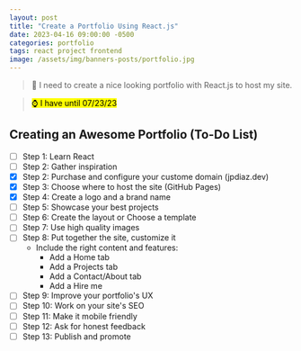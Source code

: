 ```yaml
---
layout: post
title: "Create a Portfolio Using React.js"
date: 2023-04-16 09:00:00 -0500
categories: portfolio
tags: react project frontend
image: /assets/img/banners-posts/portfolio.jpg
---
```


> 📌 I need to create a nice looking portfolio with React.js to host my site.

> <mark>⌚ I have until 07/23/23 </mark>

## Creating an Awesome Portfolio (To-Do List)

- [ ] Step 1: Learn React
- [ ] Step 2: Gather inspiration
- [x] Step 2: Purchase and configure your custome domain (jpdiaz.dev)
- [x] Step 3: Choose where to host the site (GitHub Pages)
- [x] Step 4: Create a logo and a brand name
- [ ] Step 5: Showcase your best projects
- [ ] Step 6: Create the layout or Choose a template
- [ ] Step 7: Use high quality images
- [ ] Step 8: Put together the site, customize it
  - Include the right content and features:
    - Add a Home tab
    - Add a Projects tab
    - Add a Contact/About tab
    - Add a Hire me
- [ ] Step 9: Improve your portfolio's UX
- [ ] Step 10: Work on your site's SEO
- [ ] Step 11: Make it mobile friendly
- [ ] Step 12: Ask for honest feedback
- [ ] Step 13: Publish and promote
